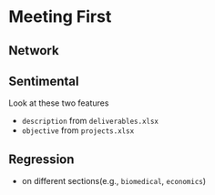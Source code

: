 # Meeting First 

## Network 

## Sentimental 
Look at these two features 
- `description` from `deliverables.xlsx`
- `objective` from `projects.xlsx`

## Regression 
- on different sections(e.g., `biomedical`, `economics`)